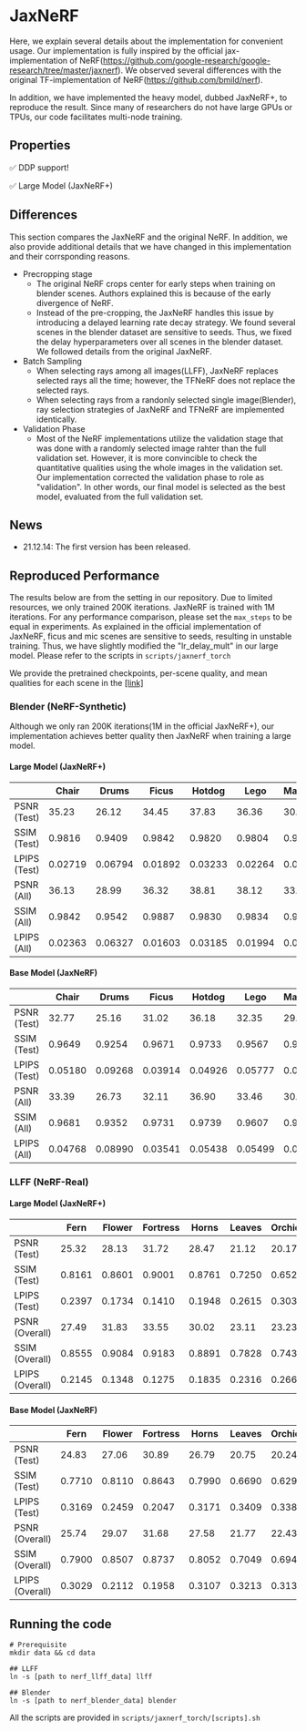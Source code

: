 # JaxNeRF

Here, we explain several details about the implementation for convenient usage. Our implementation is fully inspired by the official jax-implementation of NeRF(https://github.com/google-research/google-research/tree/master/jaxnerf). We observed several differences with the original TF-implementation of NeRF(https://github.com/bmild/nerf). 

In addition, we have implemented the heavy model, dubbed JaxNeRF+, to reproduce the result. Since many of researchers do not have large GPUs or TPUs, our code facilitates multi-node training. 

## Properties

:white_check_mark: DDP support!

:white_check_mark: Large Model (JaxNeRF+)

## Differences
This section compares the JaxNeRF and the original NeRF. In addition, we also provide additional details that we have changed in this implementation and their corrsponding reasons.

- Precropping stage
    - The original NeRF crops center for early steps when training on blender scenes. Authors explained this is because of the early divergence of NeRF. 
    - Instead of the pre-cropping, the JaxNeRF handles this issue by introducing a delayed learning rate decay strategy. We found several scenes in the blender dataset are sensitive to seeds. Thus, we fixed the delay hyperparameters over all scenes in the blender dataset. We followed details from the original JaxNeRF.
- Batch Sampling
    - When selecting rays among all images(LLFF), JaxNeRF replaces selected rays all the time; however, the TFNeRF does not replace the selected rays. 
    - When selecting rays from a randonly selected single image(Blender), ray selection strategies of JaxNeRF and TFNeRF are implemented identically.
- Validation Phase
    - Most of the NeRF implementations utilize the validation stage that was done with a randomly selected image rahter than the full validation set. 
    However, it is more convincible to check the quantitative qualities using the whole images in the validation set. 
    Our implementation corrected the validation phase to role as "validation". In other words, our final model is selected as the best model, evaluated from 
    the full validation set.

## News

- 21.12.14: The first version has been released. 

## Reproduced Performance

The results below are from the setting in our repository. Due to limited resources, we only trained 200K iterations. JaxNeRF is trained with 1M iterations. 
For any performance comparison, please set the `max_steps` to be equal in experiments. As explained in the official implementation of JaxNeRF, ficus and mic scenes are
sensitive to seeds, resulting in unstable training. Thus, we have slightly modified the "lr_delay_mult" in our large model. Please refer to the scripts in `scripts/jaxnerf_torch`

We provide the pretrained checkpoints, per-scene quality, and mean qualities for each scene in the [[link]](https://drive.google.com/file/d/1qmFZdN80lyOmAiiJLV06_4uRKm0CfUXB/view?usp=sharing) 

### Blender (NeRF-Synthetic)

Although we only ran 200K iterations(1M in the official JaxNeRF+), our implementation achieves better quality then JaxNeRF when training a large model.

#### Large Model (JaxNeRF+)
| | Chair | Drums | Ficus | Hotdog | Lego | Materials | Mic | Ship |
|--- |---|---|---|---|---|---|---|---|
| PSNR (Test) | 35.23 | 26.12 | 34.45 | 37.83 | 36.36 | 30.49 | 35.85 | 31.04 |
| SSIM (Test) | 0.9816 | 0.9409 | 0.9842 | 0.9820 | 0.9804 | 0.9579 | 0.9892 | 0.8882 |
| LPIPS (Test) | 0.02719 | 0.06794 | 0.01892 | 0.03233 | 0.02264 | 0.05291 | 0.01407 | 0.1517 |
| PSNR (All) | 36.13 | 28.99 | 36.32 | 38.81 | 38.12 | 33.02 | 37.13 | 31.78 |
| SSIM (All) | 0.9842 | 0.9542 | 0.9887 | 0.9830 | 0.9834 | 0.9694 | 0.9915 | 0.8802 |
| LPIPS (All) | 0.02363 | 0.06327 | 0.01603 | 0.03185 | 0.01994 | 0.04575 | 0.01165 | 0.1621 |

#### Base Model (JaxNeRF)
| | Chair | Drums | Ficus | Hotdog | Lego | Materials | Mic | Ship |
|--- |---|---|---|---|---|---|---|---|
| PSNR (Test) | 32.77 | 25.16 | 31.02 | 36.18 | 32.35 | 29.37 | 32.83 | 28.45 |
| SSIM (Test) | 0.9649 | 0.9254 | 0.9671 | 0.9733 | 0.9567 | 0.9467 | 0.9790 | 0.8515 |
| LPIPS (Test) | 0.05180 | 0.09268 | 0.03914 | 0.04926 | 0.05777 | 0.06493 | 0.02733 | 0.2066|
| PSNR (All) | 33.39 | 26.73 | 32.11 | 36.90 | 33.46 | 30.92 | 33.23 | 29.02 |
| SSIM (All) | 0.9681 | 0.9352 | 0.9731 | 0.9739 | 0.9607 | 0.9571 | 0.9801 | 0.8393 |
| LPIPS (All) | 0.04768 | 0.08990 | 0.03541 | 0.05438 | 0.05499 | 0.05857 | 0.02511 | 0.2199 |

### LLFF (NeRF-Real)

#### Large Model (JaxNeRF+)
| | Fern | Flower | Fortress | Horns | Leaves | Orchids | Room | Trex |
|--- |---|---|---|---|---|---|---|---|
| PSNR (Test) | 25.32 | 28.13 | 31.72 | 28.47 | 21.12 | 20.17 | 33.46 | 27.51 |
| SSIM (Test) | 0.8161 | 0.8601 | 0.9001 | 0.8761 | 0.7250 | 0.6520 | 0.9594 | 0.9126 |
| LPIPS (Test) | 0.2397 | 0.1734 | 0.1410 | 0.1948 | 0.2615 | 0.3030 | 0.1418 | 0.2044 |
| PSNR (Overall) | 27.49 | 31.83 | 33.55 | 30.02 | 23.11 | 23.23 | 38.20 | 30.03 |
| SSIM (Overall) | 0.8555 | 0.9084 | 0.9183 | 0.8891 | 0.7828 | 0.7434 | 0.9724 | 0.9315 |
| LPIPS (Overall) | 0.2145 | 0.1348 | 0.1275 | 0.1835 | 0.2316 | 0.2661| 0.1243 | 0.1730 |

#### Base Model (JaxNeRF)
| | Fern | Flower | Fortress | Horns | Leaves | Orchids | Room | Trex |
|--- |---|---|---|---|---|---|---|---|
| PSNR (Test) | 24.83 | 27.06 | 30.89 | 26.79 | 20.75 | 20.24 | 31.94 | 26.08 |
| SSIM (Test) | 0.7710 | 0.8110 | 0.8643 | 0.7990 | 0.6690 | 0.6296 | 0.9436 | 0.8614 |
| LPIPS (Test) | 0.3169 | 0.2459 | 0.2047 | 0.3171 | 0.3409 | 0.3385 | 0.1937 | 0.2804 |
| PSNR (Overall) | 25.74 | 29.07 | 31.68 | 27.58 | 21.77 | 22.43 | 34.84 | 27.54 |
| SSIM (Overall) | 0.7900 | 0.8507 | 0.8737 | 0.8052 | 0.7049 | 0.6948 | 0.9551 | 0.8824|
| LPIPS (Overall) | 0.3029 | 0.2112 | 0.1958 | 0.3107 | 0.3213 | 0.3130 | 0.1778 | 0.2536 |


## Running the code
```
# Prerequisite
mkdir data && cd data

## LLFF
ln -s [path to nerf_llff_data] llff

## Blender
ln -s [path to nerf_blender_data] blender
```

All the scripts are provided in `scripts/jaxnerf_torch/[scripts].sh`